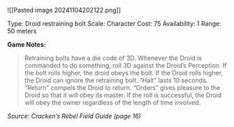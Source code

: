 ![[Pasted image 20241104202122.png]]

Type: Droid restraining bolt
Scale: Character
Cost: 75
Availability: 1
Range: 50 meters

**Game Notes:**
> Retraining bolts have a die code of 3D. Whenever the Droid is commanded to do something, roll 3D against the Droid’s Perception. If the bolt rolls higher, the droid obeys the bolt. If the Droid rolls higher, the Droid can ignore the retraining bolt.
“Halt” lasts 10 seconds.
“Return” compels the Droid to return.
“Orders” gives pleasure to the Droid so that it will obey its master. If the roll is successful, the Droid will obey the owner regardless of the length of time involved.

*Source: Cracken’s Rebel Field Guide (page 16)*
